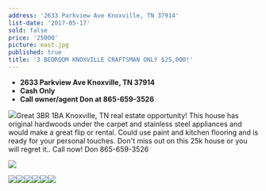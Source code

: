 ```yaml
---
address: '2633 Parkview Ave Knoxville, TN 37914'
list-date: '2017-05-17'
sold: false
price: '25000'
picture: east.jpg
published: true
title: '3 BEDROOM KNOXVILLE CRAFTSMAN ONLY $25,000!'
---
```



* **2633 Parkview Ave Knoxville, TN 37914**
* **Cash Only**
* **Call owner/agent Don at 865-659-3526**

![](/uploads/versions/img-2861---x----4032-3024x---.JPG)Great 3BR 1BA Knoxville, TN real estate opportunity! This house has original hardwoods under the carpet and stainless steel appliances and would make a great flip or rental. Could use paint and kitchen flooring and is ready for your personal touches. Don't miss out on this 25k house or you will regret it.. Call now! Don 865-659-3526

![](/uploads/versions/img-0913---x----4032-3024x---.JPG)

![](/uploads/versions/img-2336---x----4032-3024x---.JPG)![](/uploads/versions/img-2860---x----4032-3024x---.JPG)![](/uploads/versions/img-3569---x----4032-3024x---.JPG)![](/uploads/versions/img-6079---x----4032-3024x---.JPG)![](/uploads/versions/img-1643---x----4032-3024x---.JPG)![](/uploads/versions/img-5068---x----4032-3024x---.JPG)